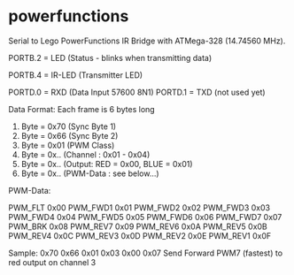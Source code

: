 powerfunctions
==============

Serial to Lego PowerFunctions IR Bridge with ATMega-328 (14.74560 MHz).

PORTB.2 = LED (Status - blinks when transmitting data)

PORTB.4 = IR-LED (Transmitter LED)

PORTD.0 = RXD (Data Input 57600 8N1)
PORTD.1 = TXD (not used yet)

Data Format:
Each frame is 6 bytes long

1. Byte = 0x70 (Sync Byte 1)
2. Byte = 0x66 (Sync Byte 2)
3. Byte = 0x01 (PWM Class)
4. Byte = 0x.. (Channel : 0x01 - 0x04)
5. Byte = 0x.. (Output: RED = 0x00, BLUE = 0x01)
6. Byte = 0x.. (PWM-Data : see below...)

PWM-Data:

PWM_FLT 0x00
PWM_FWD1 0x01
PWM_FWD2 0x02
PWM_FWD3 0x03
PWM_FWD4 0x04
PWM_FWD5 0x05
PWM_FWD6 0x06
PWM_FWD7 0x07
PWM_BRK  0x08
PWM_REV7 0x09
PWM_REV6 0x0A
PWM_REV5 0x0B
PWM_REV4 0x0C
PWM_REV3 0x0D
PWM_REV2 0x0E
PWM_REV1 0x0F


Sample:
0x70 0x66 0x01 0x03 0x00 0x07 
Send Forward PWM7 (fastest) to red output on channel 3
